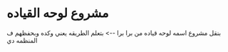 # مشروع لوحه القياده 
بنقل مشروع اسمه لوحه قياده من برا برا --> بتعلم الطريقه يعني وكده وبحفظهم ف المنظمه دي 
